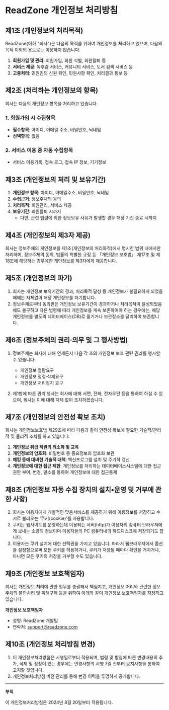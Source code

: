 # ReadZone 개인정보 처리방침

## 제1조 (개인정보의 처리목적)

ReadZone(이하 "회사")은 다음의 목적을 위하여 개인정보를 처리하고 있으며, 다음의 목적 이외의 용도로는 이용하지 않습니다.

1. **회원가입 및 관리**: 회원가입, 회원 식별, 회원탈퇴 등
2. **서비스 제공**: 독후감 서비스, 커뮤니티 서비스, 도서 검색 서비스 등
3. **고충처리**: 민원인의 신원 확인, 민원사항 확인, 처리결과 통보 등

## 제2조 (처리하는 개인정보의 항목)

회사는 다음의 개인정보 항목을 처리하고 있습니다.

### 1. 회원가입 시 수집항목
- **필수항목**: 아이디, 이메일 주소, 비밀번호, 닉네임
- **선택항목**: 없음

### 2. 서비스 이용 중 자동 수집항목
- 서비스 이용기록, 접속 로그, 접속 IP 정보, 기기정보

## 제3조 (개인정보의 처리 및 보유기간)

1. **개인정보 항목**: 아이디, 이메일주소, 비밀번호, 닉네임
2. **수집근거**: 정보주체의 동의
3. **처리목적**: 회원관리, 서비스 제공
4. **보유기간**: 회원탈퇴 시까지
   - 다만, 관련 법령에 의한 정보보유 사유가 발생할 경우 해당 기간 종료 시까지

## 제4조 (개인정보의 제3자 제공)

회사는 정보주체의 개인정보를 제1조(개인정보의 처리목적)에서 명시한 범위 내에서만 처리하며, 정보주체의 동의, 법률의 특별한 규정 등 「개인정보 보호법」 제17조 및 제18조에 해당하는 경우에만 개인정보를 제3자에게 제공합니다.

## 제5조 (개인정보의 파기)

1. 회사는 개인정보 보유기간의 경과, 처리목적 달성 등 개인정보가 불필요하게 되었을 때에는 지체없이 해당 개인정보를 파기합니다.
2. 정보주체로부터 동의받은 개인정보 보유기간이 경과하거나 처리목적이 달성되었음에도 불구하고 다른 법령에 따라 개인정보를 계속 보존하여야 하는 경우에는, 해당 개인정보를 별도의 데이터베이스(DB)로 옮기거나 보관장소를 달리하여 보존합니다.

## 제6조 (정보주체의 권리·의무 및 그 행사방법)

1. 정보주체는 회사에 대해 언제든지 다음 각 호의 개인정보 보호 관련 권리를 행사할 수 있습니다:
   - 개인정보 열람요구
   - 개인정보 정정·삭제요구
   - 개인정보 처리정지 요구

2. 제1항에 따른 권리 행사는 회사에 대해 서면, 전화, 전자우편 등을 통하여 하실 수 있으며, 회사는 이에 대해 지체 없이 조치하겠습니다.

## 제7조 (개인정보의 안전성 확보 조치)

회사는 개인정보보호법 제29조에 따라 다음과 같이 안전성 확보에 필요한 기술적/관리적 및 물리적 조치를 하고 있습니다:

1. **개인정보 취급 직원의 최소화 및 교육**
2. **개인정보의 암호화**: 비밀번호 등 중요정보의 암호화 보관
3. **해킹 등에 대비한 기술적 대책**: 백신프로그램 설치 및 주기적 갱신
4. **개인정보에 대한 접근 제한**: 개인정보를 처리하는 데이터베이스시스템에 대한 접근권한 부여, 변경, 말소를 통하여 개인정보에 대한 접근통제

## 제8조 (개인정보 자동 수집 장치의 설치•운영 및 거부에 관한 사항)

1. 회사는 이용자에게 개별적인 맞춤서비스를 제공하기 위해 이용정보를 저장하고 수시로 불러오는 '쿠키(cookie)'를 사용합니다.
2. 쿠키는 웹사이트를 운영하는데 이용되는 서버(http)가 이용자의 컴퓨터 브라우저에게 보내는 소량의 정보이며 이용자들의 PC 컴퓨터내의 하드디스크에 저장되기도 합니다.
3. 이용자는 쿠키 설치에 대한 선택권을 가지고 있습니다. 따라서 웹브라우저에서 옵션을 설정함으로써 모든 쿠키를 허용하거나, 쿠키가 저장될 때마다 확인을 거치거나, 아니면 모든 쿠키의 저장을 거부할 수도 있습니다.

## 제9조 (개인정보 보호책임자)

회사는 개인정보 처리에 관한 업무를 총괄해서 책임지고, 개인정보 처리와 관련한 정보주체의 불만처리 및 피해구제 등을 위하여 아래와 같이 개인정보 보호책임자를 지정하고 있습니다.

**개인정보 보호책임자**
- 성명: ReadZone 개발팀
- 연락처: support@readzone.com

## 제10조 (개인정보 처리방침 변경)

1. 이 개인정보처리방침은 시행일로부터 적용되며, 법령 및 방침에 따른 변경내용의 추가, 삭제 및 정정이 있는 경우에는 변경사항의 시행 7일 전부터 공지사항을 통하여 고지할 것입니다.
2. 개인정보처리방침 버전 관리를 통해 변경 이력을 투명하게 공개합니다.

---

**부칙**

이 개인정보처리방침은 2024년 8월 20일부터 적용됩니다.